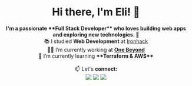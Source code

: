 <h1 align="center">
  Hi there, I'm Eli! 👋
</h1>

<p align="center">
  <strong>I'm a passionate **Full Stack Developer** who loves building web apps and exploring new technologies. 🚀 </strong>
  <br /> 📚 I studied <strong>Web Development</strong> at <a href="https://www.ironhack.com/es-en" target="_blank">Ironhack</a>
  <br /> 👩‍💻 I’m currently working at <strong><a href="https://www.one-beyond.com/" target="_blank">One Beyond</a></strong>
  <br /> 🌱 I’m currently learning <strong>**Terraform & AWS**</strong>
  <br />
  <br /> 📫 Let's <strong>connect:</strong>
  <br />
  <a href="https://www.linkedin.com/in/em-lombardi/" target="_blank"><img src="https://img.shields.io/badge/LinkedIn-0077B5?style=for-the-badge&logo=linkedin&logoColor=white" /></a>
  <a href="https://dev.to/elizabethlomb" target="_blank"><img src="https://img.shields.io/badge/dev.to-0A0A0A?style=for-the-badge&logo=devdotto&logoColor=white" /></a>
  <a href="https://github.com/elizabethLomb?tab=repositories" target="_blank"><img src="https://img.shields.io/badge/GitHub-100000?style=for-the-badge&logo=github&logoColor=white" /></a>
</p>

<!--
**elizabethLomb/elizabethLomb** is a ✨ _special_ ✨ repository because its `README.md` (this file) appears on your GitHub profile.
Here are some ideas to get you started:

- 🔭 I’m currently working on ...
- 🌱 I’m currently learning ...
- 👯 I’m looking to collaborate on ...
- 🤔 I’m looking for help with ...
- 💬 Ask me about ...
- 📫 How to reach me: ...
- 😄 Pronouns: ...
- ⚡ Fun fact: ...
-->
